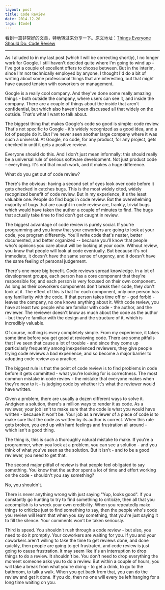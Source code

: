```yaml
---
layout: post
title: Code Review
date: 2014-12-20
tags: [Code]
---
```

看到一篇非常好的文章，特地转过来分享一下。原文地址：[Things Everyone Should Do: Code Review](http://goodmath.scientopia.org/2011/07/06/things-everyone-should-do-code-review/)

---

As I alluded to in my last post (which I will be correcting shortly), I no longer work for Google. I still haven't decided quite where I'm going to wind up - I've got a couple of excellent offers to choose between. But in the interim, since I'm not technically employed by anyone, I thought I'd do a bit of writing about some professional things that are interesting, but that might have caused tension with coworkers or management.

Google is a really cool company. And they've done some really amazing things - both outside the company, where users can see it, and inside the company. There are a couple of things about the inside that aren't confidential, but which also haven't been discussed all that widely on the outside. That's what I want to talk about.

The biggest thing that makes Google's code so good is simple: code review. That's not specific to Google - it's widely recognized as a good idea, and a lot of people do it. But I've never seen another large company where it was such a universal. At Google, no code, for any product, for any project, gets checked in until it gets a positive review.

Everyone should do this. And I don't just mean informally: this should really be a universal rule of serious software development. Not just product code - everything. It's not that much work, and it makes a huge difference.

What do you get out of code review?

There's the obvious: having a second set of eyes look over code before it gets checked in catches bugs. This is the most widely cited, widely recognized benefit of code review. But in my experience, it's the least valuable one. People do find bugs in code review. But the overwhelming majority of bugs that are caught in code review are, frankly, trivial bugs which would have taken the author a couple of minutes to find. The bugs that actually take time to find don't get caught in review.

The biggest advantage of code review is purely social. If you're programming and you know that your coworkers are going to look at your code, you program differently. You'll write code that's neater, better documented, and better organized -- because you'll know that people who's opinions you care about will be looking at your code. Without review, you know that people will look at code eventually. But because it's not immediate, it doesn't have the same sense of urgency, and it doesn't have the same feeling of personal judgement.

There's one more big benefit. Code reviews spread knowledge. In a lot of development groups, each person has a core component that they're responsible for, and each person is very focused on their own component. As long as their coworkers components don't break their code, they don't look at it. The effect of this is that for each component, only one person has any familiarity with the code. If that person takes time off or - god forbid - leaves the company, no one knows anything about it. With code review, you have at least two people who are familiar with code - the author, and the reviewer. The reviewer doesn't know as much about the code as the author - but they're familiar with the design and the structure of it, which is incredibly valuable.

Of course, nothing is every completely simple. From my experience, it takes some time before you get good at reviewing code. There are some pitfalls that I've seen that cause a lot of trouble - and since they come up particularly frequently among inexperienced reviewers, they give people trying code reviews a bad experience, and so become a major barrier to adopting code review as a practice.

The biggest rule is that the point of code review is to find problems in code before it gets committed - what you're looking for is correctness. The most common mistake in code review - the mistake that everyone makes when they're new to it - is judging code by whether it's what the reviewer would have written.

Given a problem, there are usually a dozen different ways to solve it. Andgiven a solution, there's a million ways to render it as code. As a reviewer, your job isn't to make sure that the code is what you would have written - because it won't be. Your job as a reviewer of a piece of code is to make sure that the code as written by its author is correct. When this rule gets broken, you end up with hard feelings and frustration all around - which isn't a good thing.

The thing is, this is such a thoroughly natural mistake to make. If you're a programmer, when you look at a problem, you can see a solution - and you think of what you've seen as the solution. But it isn't - and to be a good reviewer, you need to get that.

The second major pitfall of review is that people feel obligated to say something. You know that the author spent a lot of time and effort working on the code - shouldn't you say something?

No, you shouldn't.

There is never anything wrong with just saying "Yup, looks good". If you constantly go hunting to try to find something to criticize, then all that you accomplish is to wreck your own credibility. When you repeatedly make things to criticize just to find something to say, then the people who's code you review will learn that when you say something, that you're just saying it to fill the silence. Your comments won't be taken seriously.

Third is speed. You shouldn't rush through a code review - but also, you need to do it promptly. Your coworkers are waiting for you. If you and your coworkers aren't willing to take the time to get reviews done, and done quickly, then people are going to get frustrated, and code review is just going to cause frustration. It may seem like it's an interruption to drop things to do a review. It shouldn't be. You don't need to drop everything the moment someone asks you to do a review. But within a couple of hours, you will take a break from what you're doing - to get a drink, to go to the bathroom, to talk a walk. When you get back from that, you can do the review and get it done. If you do, then no one will every be left hanging for a long time waiting on you.
